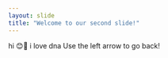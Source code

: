 ```yaml
---
layout: slide
title: "Welcome to our second slide!"
---
```

hi 😊🧬 i love dna 
Use the left arrow to go back!

